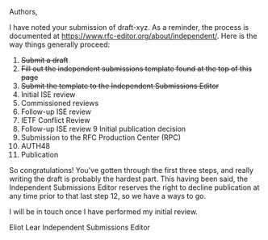 Authors,

I have noted your submission of draft-xyz.  As a reminder, the process is
documented at https://www.rfc-editor.org/about/independent/.  Here is the
way things generally proceed:

1. ~~Submit a draft~~
2. ~~Fill out the independent submissions template found at the top of this page~~
3. ~~Submit the template to the Independent Submissions Editor~~
4. Initial ISE review
5. Commissioned reviews
6. Follow-up ISE review
7. IETF Conflict Review
8. Follow-up ISE review
9  Initial publication decision
10. Submission to the RFC Production Center (RPC)
11. AUTH48
12. Publication

So congratulations!  You've gotten through the first three steps, and really
writing the draft is probably the hardest part.  This having been said,
the Independent Submissions Editor reserves the right to decline publication
at any time prior to that last step 12, so we have a ways to go.

I will be in touch once I have performed my initial review.

Eliot Lear
Independent Submissions Editor
